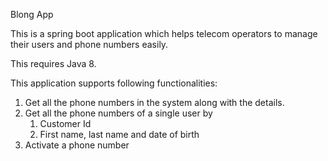 Blong App

This is a spring boot application which helps telecom operators to manage their users and phone numbers easily.

This requires Java 8.

This application supports following functionalities:
1. Get all the phone numbers in the system along with the details.
2. Get all the phone numbers of a single user by
   1. Customer Id
   2. First name, last name and date of birth
3. Activate a phone number
